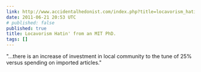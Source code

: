 ```yaml
---
link: http://www.accidentalhedonist.com/index.php?title=locavorism_hatin_from_an_mit_phd&more=1&c=1&tb=1&pb=1
date: 2011-06-21 20:53 UTC
# published: false
published: true
title: Locavorism Hatin' from an MIT PhD.
tags: []
---
```


"...there is an increase of investment in local community to the tune of 25% versus spending on imported articles."
